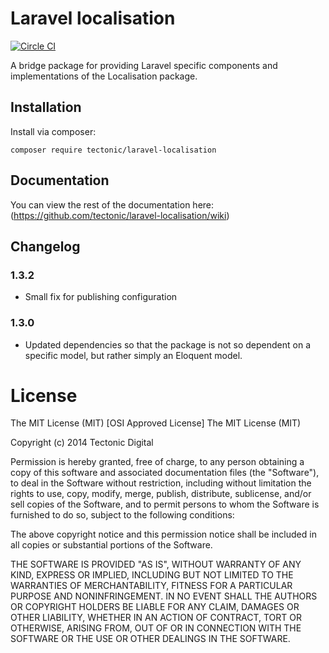 # Laravel localisation

[![Circle CI](https://circleci.com/gh/tectonic/laravel-localisation.png?style=badge)](https://circleci.com/gh/tectonic/laravel-localisation)

A bridge package for providing Laravel specific components and implementations of the Localisation package.

## Installation

Install via composer:

    composer require tectonic/laravel-localisation
    
## Documentation

You can view the rest of the documentation here: (https://github.com/tectonic/laravel-localisation/wiki)

## Changelog

### 1.3.2

* Small fix for publishing configuration

### 1.3.0

* Updated dependencies so that the package is not so dependent on a specific model, but rather simply an Eloquent model.

# License

The MIT License (MIT)
[OSI Approved License]
The MIT License (MIT)

Copyright (c) 2014 Tectonic Digital

Permission is hereby granted, free of charge, to any person obtaining a copy of this software and associated documentation files (the "Software"), to deal in the Software without restriction, including without limitation the rights to use, copy, modify, merge, publish, distribute, sublicense, and/or sell copies of the Software, and to permit persons to whom the Software is furnished to do so, subject to the following conditions:

The above copyright notice and this permission notice shall be included in all copies or substantial portions of the Software.

THE SOFTWARE IS PROVIDED "AS IS", WITHOUT WARRANTY OF ANY KIND, EXPRESS OR IMPLIED, INCLUDING BUT NOT LIMITED TO THE WARRANTIES OF MERCHANTABILITY, FITNESS FOR A PARTICULAR PURPOSE AND NONINFRINGEMENT. IN NO EVENT SHALL THE AUTHORS OR COPYRIGHT HOLDERS BE LIABLE FOR ANY CLAIM, DAMAGES OR OTHER LIABILITY, WHETHER IN AN ACTION OF CONTRACT, TORT OR OTHERWISE, ARISING FROM, OUT OF OR IN CONNECTION WITH THE SOFTWARE OR THE USE OR OTHER DEALINGS IN THE SOFTWARE.
